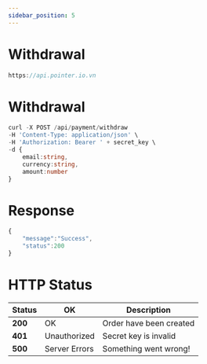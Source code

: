 ```yaml
---
sidebar_position: 5
---
```

# Withdrawal


```typescript title="Base URL"
https://api.pointer.io.vn
```

# Withdrawal

```typescript title="Create Order"
curl -X POST /api/payment/withdraw
-H 'Content-Type: application/json' \
-H 'Authorization: Bearer ' + secret_key \
-d {
    email:string,
    currency:string,
    amount:number
}
```

# Response

```typescript title="Response"
{
    "message":"Success",
    "status":200
}
```

# HTTP Status

| Status  | OK            | Description             |
| ------- | ------------- | ----------------------- |
| **200** | OK            | Order have been created |
| **401** | Unauthorized  | Secret key is invalid   |
| **500** | Server Errors | Something went wrong!   |
